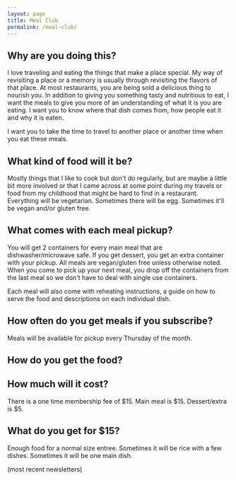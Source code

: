 ```yaml
---
layout: page
title: Meal Club
permalink: /meal-club/
---
```


## Why are you doing this?

I love traveling and eating the things that make a place special.  My way of revisiting a place or a memory is usually through revisiting the flavors of that place.  At most restaurants, you are being sold a delicious thing to nourish you.  In addition to giving you something tasty and nutritious to eat, I want the meals to give you more of an understanding of what it is you are eating.  I want you to know where that dish comes from, how people eat it and why it is eaten.

I want you to take the time to travel to another place or another time when you eat these meals.

## What kind of food will it be?

Mostly things that I like to cook but don't do regularly, but are maybe a little bit more involved or that I came across at some point during my travels or food from my childhood that might be hard to find in a restaurant.  Everything will be vegetarian. Sometimes there will be egg.  Sometimes it'll be vegan and/or gluten free.

## What comes with each meal pickup?

You will get 2 containers for every main meal that are dishwasher/microwave safe.  If you get dessert, you get an extra container with your pickup.  All meals are vegan/gluten free unless otherwise noted.  When you come to pick up your next meal, you drop off the containers from the last meal so we don't have to deal with single use containers.

Each meal will also come with reheating instructions, a guide on how to serve the food and descriptions on each individual dish.

## How often do you get meals if you subscribe?

Meals will be available for pickup every Thursday of the month.

## How do you get the food?


## How much will it cost?

There is a one time membership fee of $15.  Main meal is $15.  Dessert/extra is $5.

## What do you get for $15?

Enough food for a normal size entree.  Sometimes it will be rice with a few dishes.  Sometimes it will be one main dish.

(most recent newsletters)
